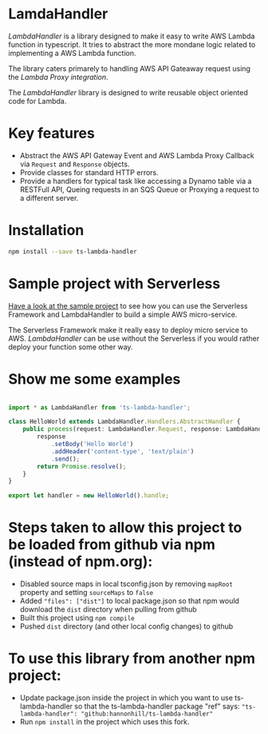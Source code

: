 # LamdaHandler

_LambdaHandler_ is a library designed to make it easy to write AWS Lambda function in typescript. It tries to abstract the more mondane logic related to implementing a AWS Lambda function.

The library caters primarely to handling AWS API Gateaway request using the _Lambda Proxy integration_.

The _LambdaHandler_ library is designed to write reusable object oriented code for Lambda.

# Key features
* Abstract the AWS API Gateway Event and AWS Lambda Proxy Callback via `Request` and `Response` objects.
* Provide classes for standard HTTP errors.
* Provide a handlers for typical task like accessing a Dynamo table via a RESTFull API, Queing requests in an SQS Queue or Proxying a request to a different server.


# Installation
```bash
npm install --save ts-lambda-handler
```

# Sample project with Serverless
[Have a look at the sample project](https://github.com/syrp-nz/serverless-ts-lambda-handler-sample) to see how you can use the Serverless Framework and LambdaHandler to build a simple AWS micro-service.

The Serverless Framework make it really easy to deploy micro service to AWS. _LambdaHandler_ can be use without the Serverless if you would rather deploy your function some other way.

# Show me some examples

```typescript

import * as LambdaHandler from 'ts-lambda-handler';

class HelloWorld extends LambdaHandler.Handlers.AbstractHandler {
    public process(request: LambdaHandler.Request, response: LambdaHandler.Response): Promise<void> {
        response
            .setBody('Hello World')
            .addHeader('content-type', 'text/plain')
            .send();
        return Promise.resolve();
    }
}

export let handler = new HelloWorld().handle;

```

# Steps taken to allow this project to be loaded from github via npm (instead of npm.org):
* Disabled source maps in local tsconfig.json by removing `mapRoot` property and setting `sourceMaps` to `false`
* Added `"files": ["dist"]` to local package.json so that npm would download the `dist` directory when pulling from github
* Built this project using `npm compile`
* Pushed `dist` directory (and other local config changes) to github

# To use this library from another npm project:
* Update package.json inside the project in which you want to use ts-lambda-handler so that the ts-lambda-handler package "ref" says:
`"ts-lambda-handler": "github:hannonhill/ts-lambda-handler"`
* Run `npm install` in the project which uses this fork.


